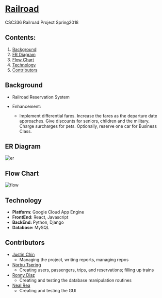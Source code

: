 # [Railroad](https://t2railroad.herokuapp.com/)
CSC336 Railroad Project Spring2018


## Contents:
1. [Background](#bg)
2. [ER Diagram](#erd)
3. [Flow Chart](#flowc)
4. [Technology](#tech)
5. [Contributors](#cont)

<a name="bg"></a>
## Background
- Railroad Reservation System

- Enhancement:
    - Implement differential fares. Increase the fares as the departure date approaches.  Give discounts for seniors, children and the military. Charge surcharges for pets.   Optionally, reserve one car for Business Class.

<a name="erd"></a>
## ER Diagram
![er](https://github.com/justinfchin/Railroad/blob/master/diagrams/ERdiagram.png)

<a name="flowc"></a>
## Flow Chart
![flow](https://github.com/justinfchin/Railroad/blob/master/diagrams/flowchart.png)

<a name="tech"></a>
## Technology
- **Platform:** Google Cloud App Engine
- **FrontEnd:** React, Javascript
- **BackEnd:** Python, Django
- **Database:** MySQL

<a name="cont"></a>
## Contributors
- [Justin Chin](https://github.com/justinfchin)
    - Managing the project, writing reports, managing repos
- [Norbu Tsering](https://github.com/RedFT)
    - Creating users, passengers, trips, and reservations; filling up trains
- [Ronny Diaz](https://github.com/rdiaz002)
    - Creating and testing the database manipulation routines
- [Neal Rea](https://github.com/nealrea)
    - Creating and testing the GUI
